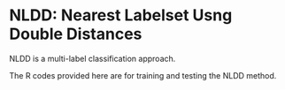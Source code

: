 # NLDD: Nearest Labelset Usng Double Distances

 NLDD is a multi-label classification approach.

 The R codes provided here are for training and testing the NLDD method.
